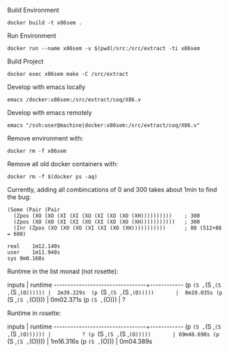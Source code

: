 Build Environment

    docker build -t x86sem .

Run Environment

    docker run --name x86sem -v $(pwd)/src:/src/extract -ti x86sem

Build Project

    docker exec x86sem make -C /src/extract

Develop with emacs locally

    emacs /docker:x86sem:/src/extract/coq/X86.v

Develop with emacs remotely

    emacs "/ssh:user@machine|docker:x86sem:/src/extract/coq/X86.v"

Remove environment with:
    
    docker rm -f x86sem

Remove all old docker containers with:

    docker rm -f $(docker ps -aq)


Currently, adding all combincations of 0 and 300 takes about 1min to find the
bug:

    (Some (Pair (Pair 
      (Zpos (XO (XO (XI (XI (XO (XI (XO (XO (XH))))))))))    ; 300
      (Zpos (XO (XO (XI (XI (XO (XI (XO (XO (XH)))))))))))   ; 300
      (Inr (Zpos (XO (XO (XO (XI (XI (XO (XH)))))))))))      ; 88 (512+88 = 600)

    real    1m12.140s
    user    1m11.948s
    sys 0m0.168s


Runtime in the list monad (not rosette):

inputs                           |  runtime
---------------------------------+------------
(p `(S ,`(S ,`(S ,`(S ,`(O)))))) |  2m39.229s 
(p `(S ,`(S ,`(S ,`(O)))))       |  0m19.035s
(p `(S ,`(S ,`(O))))             |  0m02.371s
(p `(S ,`(O)))                   |          ?

Runtime in rosette:

inputs                           |  runtime
---------------------------------+------------
(p `(S ,`(S ,`(S ,`(S ,`(O)))))) |          ?
(p `(S ,`(S ,`(S ,`(O)))))       | 69m40.698s
(p `(S ,`(S ,`(O))))             |  1m16.316s
(p `(S ,`(O)))                   |  0m04.389s

